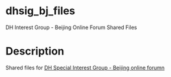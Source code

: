 # dhsig_bj_files
DH Interest Group - Beijing Online Forum Shared Files

# Description
Shared files for [DH Special Interest Group - Beijing online forumn](https://dhsig.oopus.info/)
